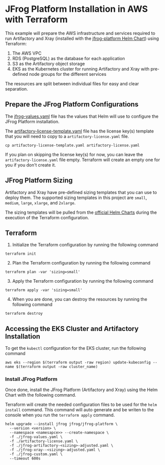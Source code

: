 # JFrog Platform Installation in AWS with Terraform
This example will prepare the AWS infrastructure and services required to run Artifactory and Xray (installed with the [jfrog-platform Helm Chart](https://github.com/jfrog/charts/tree/master/stable/jfrog-platform)) using Terraform:
1. The AWS VPC
2. RDS (PostgreSQL) as the database for each application
2. S3 as the Artifactory object storage
3. EKS as the Kubernetes cluster for running Artifactory and Xray with pre-defined node groups for the different services

The resources are split between individual files for easy and clear separation.


## Prepare the JFrog Platform Configurations
The [jfrog-values.yaml](jfrog-values.yaml) file has the values that Helm will use to configure the JFrog Platform installation.

The [artifactory-license-template.yaml](artifactory-license-template.yaml) file has the license key(s) template that you will need to copy to a `artifactory-license.yaml` file.
```shell
cp artifactory-license-template.yaml artifactory-license.yaml
```

If you plan on skipping the license key(s) for now, you can leave the `artifactory-license.yaml` file empty. Terraform will create an empty one for you if you don't create it.

## JFrog Platform Sizing
Artifactory and Xray have pre-defined sizing templates that you can use to deploy them. The supported sizing templates in this project are `small`, `medium`, `large`, `xlarge`, and `2xlarge`.

The sizing templates will be pulled from the [official Helm Charts](https://github.com/jfrog/charts) during the execution of the Terraform configuration.

## Terraform

1. Initialize the Terraform configuration by running the following command
```shell
terraform init
```

2. Plan the Terraform configuration by running the following command
```shell
terraform plan -var 'sizing=small'
```

3. Apply the Terraform configuration by running the following command
```shell
terraform apply -var 'sizing=small'
```

4. When you are done, you can destroy the resources by running the following command
```shell
terraform destroy
```

## Accessing the EKS Cluster and Artifactory Installation
To get the `kubectl` configuration for the EKS cluster, run the following command
```shell
aws eks --region $(terraform output -raw region) update-kubeconfig --name $(terraform output -raw cluster_name)
```

### Install JFrog Platform
Once done, install the JFrog Platform (Artifactory and Xray) using the Helm Chart with the following command.

Terraform will create the needed configuration files to be used for the `helm install` command.
This command will auto generate and be writen to the console when you run the `terraform apply` command.
```shell
helm upgrade --install jfrog jfrog/jfrog-platform \
  --version <version> \
  --namespace <namesapce>> --create-namespace \
  -f ./jfrog-values.yaml \
  -f ./artifactory-license.yaml \
  -f ./jfrog-artifactory-<sizing>-adjusted.yaml \
  -f ./jfrog-xray--<sizing>-adjusted.yaml \
  -f ./jfrog-custom.yaml \
  --timeout 600s
```

